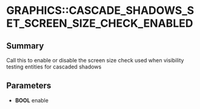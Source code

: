 # GRAPHICS::CASCADE_SHADOWS_SET_SCREEN_SIZE_CHECK_ENABLED

## Summary
Call this to enable or disable the screen size check used when visibility testing entities for cascaded shadows

## Parameters
* **BOOL** enable